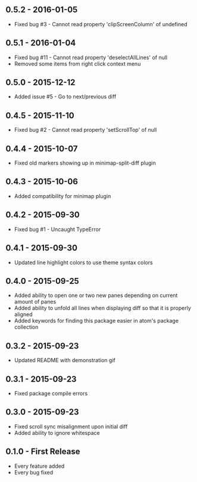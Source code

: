 ## 0.5.2 - 2016-01-05
* Fixed bug #3 - Cannot read property 'clipScreenColumn' of undefined

## 0.5.1 - 2016-01-04
* Fixed bug #11 - Cannot read property 'deselectAllLines' of null
* Removed some items from right click context menu

## 0.5.0 - 2015-12-12
* Added issue #5 - Go to next/previous diff

## 0.4.5 - 2015-11-10
* Fixed bug #2 - Cannot read property 'setScrollTop' of null

## 0.4.4 - 2015-10-07
* Fixed old markers showing up in minimap-split-diff plugin

## 0.4.3 - 2015-10-06
* Added compatibility for minimap plugin

## 0.4.2 - 2015-09-30
* Fixed bug #1 - Uncaught TypeError

## 0.4.1 - 2015-09-30
* Updated line highlight colors to use theme syntax colors

## 0.4.0 - 2015-09-25
* Added ability to open one or two new panes depending on current amount of panes
* Added ability to unfold all lines when displaying diff so that it is properly aligned
* Added keywords for finding this package easier in atom's package collection

## 0.3.2 - 2015-09-23
* Updated README with demonstration gif

## 0.3.1 - 2015-09-23
* Fixed package compile errors

## 0.3.0 - 2015-09-23
* Fixed scroll sync misalignment upon initial diff
* Added ability to ignore whitespace

## 0.1.0 - First Release
* Every feature added
* Every bug fixed
